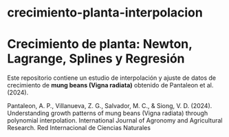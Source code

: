# crecimiento-planta-interpolacion

# Crecimiento de planta: Newton, Lagrange, Splines y Regresión

Este repositorio contiene un estudio de interpolación y ajuste de datos de crecimiento
de **mung beans (Vigna radiata)** obtenido de Pantaleon et al. (2024).

Pantaleon, A. P., Villanueva, Z. G., Salvador, M. C., & Siong, V. D. (2024).
Understanding growth patterns of mung beans (Vigna radiata) through polynomial interpolation.
International Journal of Agronomy and Agricultural Research. 
Red Internacional de Ciencias Naturales

